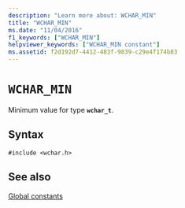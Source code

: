 ```yaml
---
description: "Learn more about: WCHAR_MIN"
title: "WCHAR_MIN"
ms.date: "11/04/2016"
f1_keywords: ["WCHAR_MIN"]
helpviewer_keywords: ["WCHAR_MIN constant"]
ms.assetid: f2d192d7-4412-483f-9839-c29e4f174b83
---
```

# `WCHAR_MIN`

Minimum value for type **`wchar_t`**.

## Syntax

```
#include <wchar.h>
```

## See also

[Global constants](./global-constants.md)
